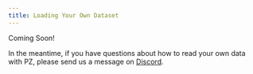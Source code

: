 ```yaml
---
title: Loading Your Own Dataset
---
```

<!-- ## Goal
This page should provide the reader with a brief demonstration of how they can implement their own `Dataset`.

Key takeaways for the reader should include:

1. Knowing how to build a basic `Dataset`: (provide a schema, implement `__len__()`, implement `__getitem__()`)
2. knowing how the data returned by `__getitem__()` can be accessed later in the program
3. knowing how to provide multi-modal input (images must be `PIL.Image | list[PIL.Image]`)
4. Knowing when and how the user can take advantage of an off-the-shelf `Dataset` provided by PZ

Keeping in line with "show don't tell", this page should have a motivating use case and start with the implementation of a simple `Dataset`. The problem should then be expanded to include image and text inputs, with a demonstration of the changes made to the `Dataset` to support these.

I would strongly suggest that we finish with example(s) demonstrating how to use our off-the-shelf `Datasets`. If the user understands (1.), (2.), and (3.), then (4.) will follow quite naturally. However, the inverse is not necessarily true. -->

Coming Soon!

In the meantime, if you have questions about how to read your own data with PZ, please send us a message on [Discord](https://discord.gg/dN85JJ6jaH).